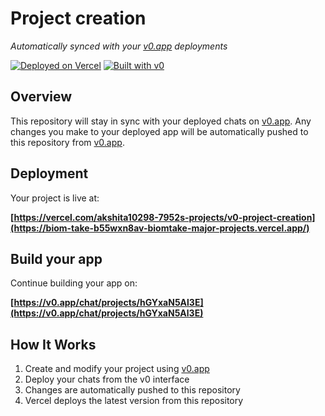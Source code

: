 # Project creation

*Automatically synced with your [v0.app](https://v0.app) deployments*

[![Deployed on Vercel](https://img.shields.io/badge/Deployed%20on-Vercel-black?style=for-the-badge&logo=vercel)](https://vercel.com/akshita10298-7952s-projects/v0-project-creation)
[![Built with v0](https://img.shields.io/badge/Built%20with-v0.app-black?style=for-the-badge)](https://v0.app/chat/projects/hGYxaN5Al3E)

## Overview

This repository will stay in sync with your deployed chats on [v0.app](https://v0.app).
Any changes you make to your deployed app will be automatically pushed to this repository from [v0.app](https://v0.app).

## Deployment

Your project is live at:

**[https://vercel.com/akshita10298-7952s-projects/v0-project-creation](https://biom-take-b55wxn8av-biomtake-major-projects.vercel.app/)**

## Build your app

Continue building your app on:

**[https://v0.app/chat/projects/hGYxaN5Al3E](https://v0.app/chat/projects/hGYxaN5Al3E)**

## How It Works

1. Create and modify your project using [v0.app](https://v0.app)
2. Deploy your chats from the v0 interface
3. Changes are automatically pushed to this repository
4. Vercel deploys the latest version from this repository
